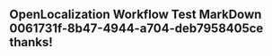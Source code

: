 <properties
ms.topic="hero-topic"
ms.test1="hero-topic"
ms.test2="test"/>

## OpenLocalization Workflow Test MarkDown 0061731f-8b47-4944-a704-deb7958405ce thanks!
